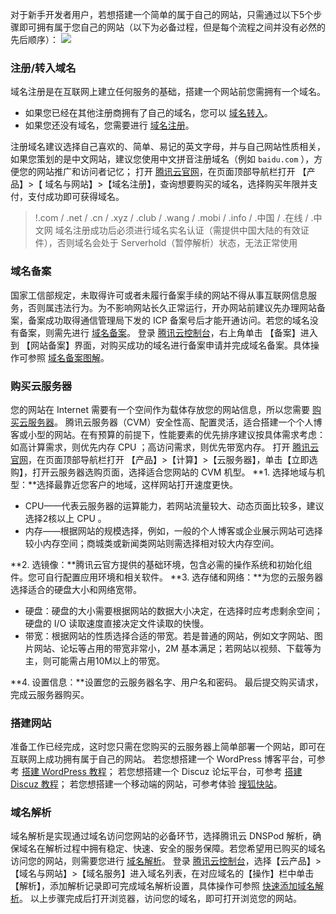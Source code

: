 对于新手开发者用户，若想搭建一个简单的属于自己的网站，只需通过以下5个步骤即可拥有属于您自己的网站（以下为必备过程，但是每个流程之间并没有必然的先后顺序）：
![](//mc.qcloudimg.com/static/img/56e6e903622c3aaa851f1072d629c2d1/image.png)
### 注册/转入域名
域名注册是在互联网上建立任何服务的基础，搭建一个网站前您需拥有一个域名。
 - 如果您已经在其他注册商拥有了自己的域名，您可以 [域名转入](https://console.cloud.tencent.com/domain/trans-in?from=qcloudHpHeaderDnspod)。
 - 如果您还没有域名，您需要进行 [域名注册](https://buy.cloud.tencent.com/domain)。

注册域名建议选择自己喜欢的、简单、易记的英文字母，并与自己网站性质相关，如果您策划的是中文网站，建议您使用中文拼音注册域名（例如 `baidu.com` ），方便您的网站推广和访问者记忆；
打开 [腾讯云官网](https://cloud.tencent.com/)，在页面顶部导航栏打开 【产品】>【 域名与网站】>【域名注册】，查询想要购买的域名，选择购买年限并支付，支付成功即可获得域名。
>!.com / .net / .cn / .xyz / .club / .wang / .mobi / .info / .中国 / .在线 / .中文网 域名注册成功后必须进行域名实名认证（需提供中国大陆的有效证件），否则域名会处于 Serverhold（暂停解析）状态，无法正常使用

### 域名备案
国家工信部规定，未取得许可或者未履行备案手续的网站不得从事互联网信息服务，否则属违法行为。为不影响网站长久正常运行，开办网站前建议先办理网站备案，备案成功取得通信管理局下发的 ICP 备案号后才能开通访问。若您的域名没有备案，则需先进行 [域名备案](https://console.cloud.tencent.com/beian)。
登录 [腾讯云控制台](https://console.cloud.tencent.com/)，右上角单击 【备案】进入到 【网站备案】界面，对购买成功的域名进行备案申请并完成域名备案。具体操作可参照 [域名备案图解](https://cloud.tencent.com/document/product/243/655)。

### 购买云服务器
您的网站在 Internet 需要有一个空间作为载体存放您的网站信息，所以您需要 [购买云服务器](https://cloud.tencent.com/product/cvm)。
腾讯云服务器（CVM）安全性高、配置灵活，适合搭建一个个人博客或小型的网站。在有预算的前提下，性能要素的优先排序建议按具体需求考虑：如高计算需求，则优先内存 CPU ；高访问需求，则优先带宽内存。
打开 [腾讯云官网](https://cloud.tencent.com/)，在页面顶部导航栏打开 【产品】>【计算】>【云服务器】，单击【立即选购】，打开云服务器选购页面，选择适合您网站的 CVM 机型。
**1. 选择地域与机型：**选择最靠近您客户的地域，这样网站打开速度更快。
 - CPU——代表云服务器的运算能力，若网站流量较大、动态页面比较多，建议选择2核以上 CPU 。
 - 内存——根据网站的规模选择，例如，一般的个人博客或企业展示网站可选择较小内存空间；商城类或新闻类网站则需选择相对较大内存空间。
 
**2. 选镜像：**腾讯云官方提供的基础环境，包含必需的操作系统和初始化组件。您可自行配置应用环境和相关软件。
**3. 选存储和网络：**为您的云服务器选择适合的硬盘大小和网络宽带。
 - 硬盘：硬盘的大小需要根据网站的数据大小决定，在选择时应考虑剩余空间；硬盘的 I/O 读取速度直接决定文件读取的快慢。
 - 带宽：根据网站的性质选择合适的带宽。若是普通的网站，例如文字网站、图片网站、论坛等占用的带宽非常小，2M 基本满足；若网站以视频、下载等为主，则可能需占用10M以上的带宽。
 
**4. 设置信息：**设置您的云服务器名字、用户名和密码。
最后提交购买请求，完成云服务器购买。

### 搭建网站
准备工作已经完成，这时您只需在您购买的云服务器上简单部署一个网站，即可在互联网上成功拥有属于自己的网站。
若您想搭建一个 WordPress 博客平台，可参考 [搭建 WordPress 教程](https://cloud.tencent.com/document/product/213/8044)；
若您想搭建一个 Discuz 论坛平台，可参考 [搭建 Discuz 教程](https://cloud.tencent.com/document/product/213/8043)；
若您想搭建一个移动端的网站，可参考体验 [搜狐快站](https://www.kuaizhan.com/?utm_source=qcloud&utm_term=A)。

### 域名解析
域名解析是实现通过域名访问您网站的必备环节，选择腾讯云 DNSPod 解析，确保域名在解析过程中拥有稳定、快速、安全的服务保障。若您希望用已购买的域名访问您的网站，则需要您进行 [域名解析](https://console.cloud.tencent.com/cns/domains)。
登录 [腾讯云控制台](https://console.cloud.tencent.com/)，选择【云产品】>【域名与网站】>【域名服务】进入域名列表，在对应域名的【操作】栏中单击【解析】，添加解析记录即可完成域名解析设置，具体操作可参照 [快速添加域名解析](https://cloud.tencent.com/document/product/302/3446)。
以上步骤完成后打开浏览器，访问您的域名，即可打开浏览您的网站。
